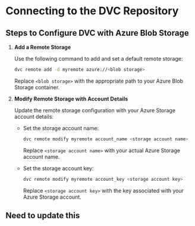 # Connecting to the DVC Repository

## Steps to Configure DVC with Azure Blob Storage

1. **Add a Remote Storage**
   
   Use the following command to add and set a default remote storage:
   ```bash
   dvc remote add -d myremote azure://<blob storage>
   ```
   Replace `<blob storage>` with the appropriate path to your Azure Blob Storage container.

2. **Modify Remote Storage with Account Details**

   Update the remote storage configuration with your Azure Storage account details:
   
   - Set the storage account name:
     ```bash
     dvc remote modify myremote account_name <storage account name>
     ```
     Replace `<storage account name>` with your actual Azure Storage account name.

   - Set the storage account key:
     ```bash
     dvc remote modify myremote account_key <storage account key>
     ```
     Replace `<storage account key>` with the key associated with your Azure Storage account.


## Need to update this
